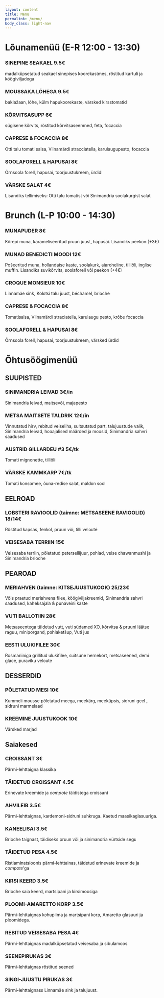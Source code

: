 ```yaml
---
layout: content
title: Menu
permalink: /menu/
body_class: light-nav
---
```

<h1>Lõunamenüü (E-R 12:00 - 13:30)</h1>
<section class="menu-section">
  <div class="menu-item">
    <h3>SINEPINE SEAKAEL <span class="price">9.5€</span></h3>
    <p>madalküpsetatud seakael sinepises koorekastmes, röstitud kartuli ja köögiviljadega</p>
  </div>
  <div class="menu-item">
    <h3>MOUSSAKA LÕHEGA <span class="price">9.5€</span></h3>
    <p>baklažaan, lõhe, külm hapukoorekaste, värsked kirsstomatid</p>
  </div>
  <div class="menu-item">
    <h3>KÕRVITSASUPP <span class="price">6€</span></h3>
    <p>sügisene kõrvits, röstitud kõrvitsaseemned, feta, focaccia</p>
  </div>
  <div class="menu-item">
    <h3>CAPRESE & FOCACCIA <span class="price">8€</span></h3>
    <p>Otti talu tomati salsa, Viinamärdi stracciatella, karulaugupesto, focaccia</p>
  </div>
  <div class="menu-item">
    <h3>SOOLAFORELL & HAPUSAI <span class="price">8€</span></h3>
    <p>Õrnsoola forell, hapusai, toorjuustukreem, ürdid</p>
  </div>
  <div class="menu-item">
    <h3>VÄRSKE SALAT <span class="price">4€</span></h3>
    <p>Lisandiks tellimiseks: Otti talu tomatist või Sinimandria soolakurgist salat</p>
  </div>
</section>

<h1>Brunch (L-P 10:00 - 14:30)</h1>
<section class="menu-section">
  <!--<h2 class="menu-heading">Brunch (L-P 10:00 - 14:30)</h2>-->
  <div class="menu-item">
    <h3>MUNAPUDER <span class="price">8€</span></h3>
    <p>Kõrepi muna, karameliseeritud pruun juust, hapusai. Lisandiks peekon (+3€)</p>
  </div>
  <div class="menu-item">
    <h3>MUNAD BENEDICTI MOODI <span class="price">12€</span></h3>
    <p>Pošeeritud muna, hollandaise kaste, soolakurk, aiaroheline, tilliõli, inglise muffin. Lisandiks suvikõrvits, soolaforell või peekon (+4€)</p>
  </div>
  <div class="menu-item">
    <h3>CROQUE MONSIEUR  <span class="price">10€</span></h3>
    <p>Linnamäe sink, Kolotsi talu juust, béchamel, brioche</p>
  </div>
  <div class="menu-item">
    <h3>CAPRESE & FOCACCIA  <span class="price">8€</span></h3>
    <p>Tomatisalsa, Viinamärdi straciatella, karulaugu pesto, krõbe focaccia</p>
  </div>
  <div class="menu-item">
    <h3>SOOLAFORELL & HAPUSAI  <span class="price">8€</span></h3>
    <p>Õrnsoola forell, hapusai, toorjuustukreem, värsked ürdid</p>
  </div>
</section>

<h1>Õhtusöögimenüü </h1>

<section class="menu-section">
  <h2 class="menu-heading">SUUPISTED</h2>
  <div class="menu-item">
    <h3>SINIMANDRIA LEIVAD  <span class="price">3€/in</span></h3>
    <p>Sinimandria leivad, maitsevõi, majapesto</p>
  </div>
  <div class="menu-item">
    <h3>METSA MAITSETE TALDRIK <span class="price">12€/in</span></h3>
    <p>Vinnutatud hirv, rebitud veiseliha, suitsutatud part, talujuustude valik, Sinimandria leivad, hooajalised määrded ja moosid, Sinimandria sahvri saadused</p>
  </div><div class="menu-item">
    <h3>AUSTRID GILLARDEU #3 <span class="price">5€/tk</span></h3>
    <p>Tomati mignonette, tilliõli</p>
  </div><div class="menu-item">
    <h3>VÄRSKE KAMMKARP <span class="price">7€/tk</span></h3>
    <p>Tomati konsomee, õuna-redise salat, maldon sool</p>
  </div>
</section>

<section class="menu-section">
  <h2 class="menu-heading">EELROAD</h2>
  <div class="menu-item">
    <h3>LOBSTERI RAVIOOLID (taimne: METSASEENE RAVIOOLID)  <span class="price">18/14€</span></h3>
    <p>Röstitud kapsas, fenkol, pruun või, tilli velouté</p>
  </div>
  <div class="menu-item">
    <h3>VEISESABA TERRIIN <span class="price">15€</span></h3>
    <p>Veisesaba terriin, põletatud petersellijuur, pohlad, veise chawanmushi ja Sinimandria brioche</p>
  </div>
</section>

<section class="menu-section">
  <h2 class="menu-heading">PEAROAD</h2>
  <div class="menu-item">
    <h3>MERIAHVEN (taimne: KITSEJUUSTUKOOK) <span class="price">25/23€</span></h3>
    <p>Võis praetud meriahvena filee, köögiviljakreemid, Sinimandria sahvri saadused, kaheksajala & punaveini kaste</p>
  </div>
  <div class="menu-item">
    <h3>VUTI BALLOTIIN <span class="price">28€</span></h3>
    <p>Metsaseentega täidetud vutt, vuti südamed XO, kõrvitsa & pruuni läätse raguu, miniporgand, pohlaketšup, Vuti jus</p>
  </div>
  <div class="menu-item">
    <h3>EESTI ULUKIFILEE <span class="price">30€</span></h3>
    <p>Rosmariiniga grillitud ulukifilee, suitsune hernekört, metsaseened, demi glace, puraviku veloute</p>
  </div>
</section>

<section class="menu-section">
  <h2 class="menu-heading">DESSERDID</h2>
  <div class="menu-item">
    <h3>PÕLETATUD MESI <span class="price">10€</span></h3>
    <p>Kummeli mousse põletatud meega, meekärg, meeküpsis, sidruni geel , sidruni marmelaad</p>
  </div>
  <div class="menu-item">
    <h3>KREEMINE JUUSTUKOOK <span class="price">10€</span></h3>
    <p>Värsked marjad</p>
  </div>
</section>


<section class="menu-section">
  <h2 class="menu-heading">Saiakesed</h2>
  <div class="menu-item">
    <h3>CROISSANT <span class="price">3€</span></h3>
    <p>Pärmi-lehttaigna klassika</p>
  </div>
  <div class="menu-item">
    <h3>TÄIDETUD CROISSANT <span class="price">4.5€</span></h3>
    <p>Erinevate kreemide ja <em>compote</em> täidistega croissant</p>
  </div>
  <div class="menu-item">
    <h3>AHVILEIB <span class="price">3.5€</span></h3>
    <p>Pärmi-lehttaignas, kardemoni-sidruni suhkruga. Kaetud maasikaglasuuriga.</p>
  </div>
  <div class="menu-item">
    <h3>KANEELISAI <span class="price">3.5€</span></h3>
    <p>Brioche taignast, täidiseks pruun või ja sinimandria vürtside segu</p>
  </div>
  <div class="menu-item">
    <h3>TÄIDETUD PESA <span class="price">4.5€</span></h3>
    <p>Ristlaminatsioonis pärmi-lehttainas, täidetud erinevate kreemide ja <em>compote</em>'ga</p>
  </div>
  <div class="menu-item">
    <h3>KIRSI KEERD <span class="price">3.5€</span></h3>
    <p>Brioche saia keerd, martsipani ja kirsimoosiga</p>
  </div>
  <div class="menu-item">
    <h3>PLOOMI-AMARETTO KORP <span class="price">3.5€</span></h3>
    <p>Pärmi-lehttaignas kohupiima ja martsipani korp, Amaretto glasuuri ja ploomidega. </p>
  </div>
  <div class="menu-item">
    <h3>REBITUD VEISESABA PESA <span class="price">4€</span></h3>
    <p>Pärmi-lehttaignas madalküpsetatud veisesaba ja sibulamoos</p>
  </div>
  <div class="menu-item">
    <h3>SEENEPIRUKAS <span class="price">3€</span></h3>
    <p>Pärmi-lehttaignas röstitud seened</p>
  </div>
  <div class="menu-item">
    <h3>SINGI-JUUSTU PIRUKAS <span class="price">3€</span></h3>
    <p>Pärmi-lehttaignass Linnamäe sink ja talujuust.</p>
  </div>
</section>
